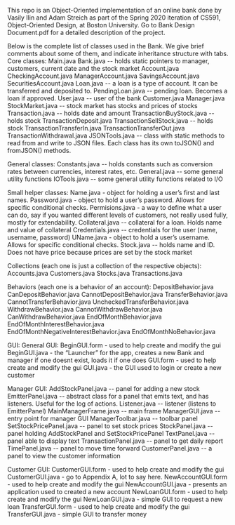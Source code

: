 This repo is an Object-Oriented implementation of an online bank done by Vasily Ilin and Adam Streich as part of the Spring 2020 iteration of CS591, Object-Oriented Design, at Boston University. Go to Bank Design Document.pdf for a detailed description of the project.

Below is the complete list of classes used in the Bank. We give brief comments about some of them, and indicate inheritance structure with tabs.
Core classes:
Main.java
Bank.java -- holds static pointers to manager, customers, current date and the stock market
Account.java
	CheckingAccount.java
	ManagerAccount.java
	SavingsAccount.java
SecuritiesAccount.java
Loan.java -- a loan is a type of account. It can be transferred and deposited to.
	PendingLoan.java -- pending loan. Becomes a loan if approved.
User.java -- user of the bank
Customer.java
	Manager.java
StockMarket.java -- stock market has stocks and prices of stocks
Transaction.java -- holds date and amount
TransactionBuyStock.java -- holds stock
TransactionDeposit.java
TransactionSellStock.java -- holds stock
TransactionTransferIn.java
TransactionTransferOut.java
TransactionWithdrawal.java
JSONTools.java -- class with static methods to read from and write to JSON files. Each class has its own toJSON() and fromJSON() methods.

General classes:
Constants.java -- holds constants such as conversion rates between currencies, interest rates, etc.
General.java -- some general utility functions
IOTools.java -- some general utility functions related to I/O

Small helper classes:
Name.java - object for holding a user’s first and last names.
Password.java - object to hold a user’s password. Allows for specific conditional checks.
Permisions.java - a way to define what a user can do, say if you wanted different levels of customers, not really used fully, mostly for extendability.
Collateral.java -- collateral for a loan. Holds name and value of collateral
Credentials.java -- credentials for the user (name, username, password)
UName.java - object to hold a user’s username. Allows for specific conditional checks.
Stock.java -- holds name and ID. Does not have price because prices are set by the stock market

Collections (each one is just a collection of the respective objects):
Accounts.java
Customers.java
Stocks.java
Transactions.java

Behaviors (each one is a behavior of an account):
DepositBehavior.java
CanDepositBehavior.java
CannotDepositBehavior.java
TransferBehavior.java
CannotTransferBehavior.java
UncheckedTransferBehavior.java
WithdrawBehavior.java
CannotWithdrawBehavior.java
CanWithdrawBehavior.java
EndOfMonthBehavior.java
EndOfMonthInterestBehavior.java
EndOfMonthNegativeInterestBehavior.java
EndOfMonthNoBehavior.java

GUI:
General GUI:
BeginGUI.form - used to help create and modify the gui
BeginGUI.java - the “Launcher” for the app, creates a new Bank and manager if one doesnt exist, loads it if one does
GUI.form - used to help create and modify the gui
GUI.java - the GUI used to login or create a new customer

Manager GUI:
AddStockPanel.java -- panel for adding a new stock
EmitterPanel.java -- abstract class for a panel that emits text, and has listeners. Useful for the log of actions.
Listener.java -- listener (listens to EmitterPanel)
MainManagerFrame.java -- main frame
ManagerGUI.java -- entry point for manager GUI
ManagerToolbar.java -- toolbar panel
SetStockPricePanel.java -- panel to set stock prices
StockPanel.java -- panel holding AddStockPanel and SetStockPricePanel
TextPanel.java -- panel able to display text
TransactionPanel.java -- panel to get daily report
TimePanel.java -- panel to move time forward
CustomerPanel.java -- a panel to view the customer information

Customer GUI:
CustomerGUI.form - used to help create and modify the gui
CustomerGUI.java - go to Appendix A, lot to say here.
NewAccountGUI.form - used to help create and modify the gui
NewAccountGUI.java - presents an application used to created a new account
NewLoanGUI.form - used to help create and modify the gui
NewLoanGUI.java - simple GUI to request a new loan
TransferGUI.form - used to help create and modify the gui
TransferGUI.java - simple GUI to transfer money
